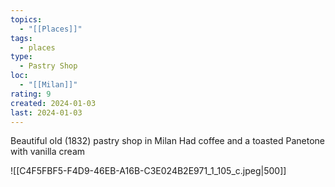 ```yaml
---
topics:
  - "[[Places]]"
tags:
  - places
type:
  - Pastry Shop
loc:
  - "[[Milan]]"
rating: 9
created: 2024-01-03
last: 2024-01-03
---
```

Beautiful old (1832) pastry shop in Milan
Had coffee and a toasted Panetone with vanilla cream

![[C4F5FBF5-F4D9-46EB-A16B-C3E024B2E971_1_105_c.jpeg|500]]

